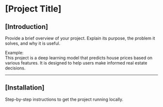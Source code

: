 
# [Project Title]

## [Introduction]  
Provide a brief overview of your project. Explain its purpose, the problem it solves, and why it is useful.  

Example:  
This project is a deep learning model that predicts house prices based on various features. It is designed to help users make informed real estate decisions.

---

## [Installation]  
Step-by-step instructions to get the project running locally.  

